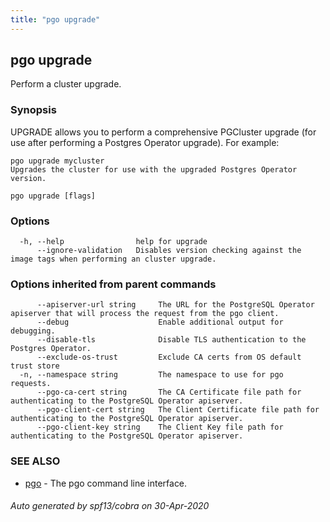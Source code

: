 ```yaml
---
title: "pgo upgrade"
---
```

## pgo upgrade

Perform a cluster upgrade.

### Synopsis

UPGRADE allows you to perform a comprehensive PGCluster upgrade 
	(for use after performing a Postgres Operator upgrade). 
	For example:
	
	pgo upgrade mycluster
	Upgrades the cluster for use with the upgraded Postgres Operator version.

```
pgo upgrade [flags]
```

### Options

```
  -h, --help                help for upgrade
      --ignore-validation   Disables version checking against the image tags when performing an cluster upgrade.
```

### Options inherited from parent commands

```
      --apiserver-url string     The URL for the PostgreSQL Operator apiserver that will process the request from the pgo client.
      --debug                    Enable additional output for debugging.
      --disable-tls              Disable TLS authentication to the Postgres Operator.
      --exclude-os-trust         Exclude CA certs from OS default trust store
  -n, --namespace string         The namespace to use for pgo requests.
      --pgo-ca-cert string       The CA Certificate file path for authenticating to the PostgreSQL Operator apiserver.
      --pgo-client-cert string   The Client Certificate file path for authenticating to the PostgreSQL Operator apiserver.
      --pgo-client-key string    The Client Key file path for authenticating to the PostgreSQL Operator apiserver.
```

### SEE ALSO

* [pgo](/pgo-client/reference/pgo/)	 - The pgo command line interface.

###### Auto generated by spf13/cobra on 30-Apr-2020
